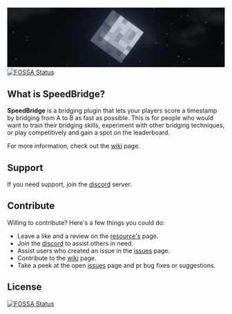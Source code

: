 ![bannar](https://github.com/Tofpu/media/blob/master/images/banners/rpf-bannar.jpg?raw=true)
[![FOSSA Status](https://app.fossa.com/api/projects/git%2Bgithub.com%2Frequest-plugins-for-free%2FSpeedBridge.svg?type=shield)](https://app.fossa.com/projects/git%2Bgithub.com%2Frequest-plugins-for-free%2FSpeedBridge?ref=badge_shield)

What is SpeedBridge?
---

**SpeedBridge** is a bridging plugin that lets your players score a timestamp by bridging from A to B as fast as possible. This is for people who would want to train their bridging skills, experiment with other bridging techniques, or play competitively and gain a spot on the leaderboard.

For more information, check out the [wiki](https://github.com/request-plugins-for-free/SpeedBridge/wiki) page.

Support
---
If you need support, join the [discord](https://discord.gg/yGkS3Dh) server.

Contribute
---
Willing to contribute? Here's a few things you could do:
* Leave a like and a review on the [resource's](https://www.spigotmc.org/resources/speedbridge-1-free-bridge-trainer-rpf.95918/) page.
* Join the [discord](https://discord.gg/yGkS3Dh) to assist others in need.
* Assist users who created an issue in the [issues](https://github.com/request-plugins-for-free/SpeedBridge/issues) page.
* Contribute to the [wiki](https://github.com/request-plugins-for-free/SpeedBridge/wiki) page.
* Take a peek at the open [issues](https://github.com/request-plugins-for-free/SpeedBridge/issues) page and pr bug fixes or suggestions.


## License
[![FOSSA Status](https://app.fossa.com/api/projects/git%2Bgithub.com%2Frequest-plugins-for-free%2FSpeedBridge.svg?type=large)](https://app.fossa.com/projects/git%2Bgithub.com%2Frequest-plugins-for-free%2FSpeedBridge?ref=badge_large)